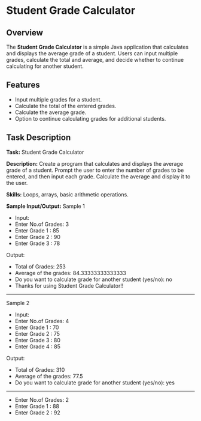 # Student Grade Calculator

## Overview
The **Student Grade Calculator** is a simple Java application that calculates and displays the average grade of a student. Users can input multiple grades, calculate the total and average, and decide whether to continue calculating for another student.

## Features
- Input multiple grades for a student.
- Calculate the total of the entered grades.
- Calculate the average grade.
- Option to continue calculating grades for additional students.

## Task Description
**Task:** Student Grade Calculator

**Description:** Create a program that calculates and displays the average grade of a student. Prompt the user to enter the number of grades to be entered, and then input each grade. Calculate the average and display it to the user.

**Skills:** Loops, arrays, basic arithmetic operations.

**Sample Input/Output:** 
Sample 1
- Input:
- Enter No.of Grades: 3
- Enter Grade 1 : 85
- Enter Grade 2 : 90
- Enter Grade 3 : 78

Output:
- Total of Grades: 253
- Average of the grades: 84.33333333333333
- Do you want to calculate grade for another student (yes/no): no
- Thanks for using Student Grade Calculator!!
*****************************************************************
Sample 2
- Input:
- Enter No.of Grades: 4
- Enter Grade 1 : 70
- Enter Grade 2 : 75
- Enter Grade 3 : 80
- Enter Grade 4 : 85

Output:
- Total of Grades: 310
- Average of the grades: 77.5
- Do you want to calculate grade for another student (yes/no): yes
*****************************************************************
- Enter No.of Grades: 2
- Enter Grade 1 : 88
- Enter Grade 2 : 92
